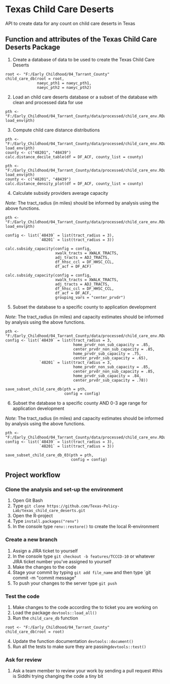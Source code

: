 # Texas Child Care Deserts

API to create data for any count on child care deserts in Texas

## Function and attributes of the Texas Child Care Deserts Package

1. Create a database of data to be used to create the Texas Child Care Deserts

```{r}
root <- "F:/Early_Childhood/04_Tarrant_County"
child_care_db(root = root,
              naeyc_pth1 = naeyc_pth1,
              naeyc_pth2 = naeyc_pth2)
```

2. Load an child care deserts database or a subset of the database with clean and processed data for use

```{r}
pth <- "F:/Early_Childhood/04_Tarrant_County/data/processed/child_care_env.RData"
load_env(pth)
```

3. Compute child care distance distributions

```{r}
pth <- "F:/Early_Childhood/04_Tarrant_County/data/processed/child_care_env.RData"
load_env(pth)
county <- c("48201", "48439")
calc.distance_decile_table(df = DF_ACF, county_list = county)
````

```{r}
pth <- "F:/Early_Childhood/04_Tarrant_County/data/processed/child_care_env.RData"
load_env(pth)
county <- c("48201", "48439")
calc.distance_density_plot(df = DF_ACF, county_list = county)
```

4. Calculate subsidy providers average capacity

*Note*: The tract_radius (in miles) should be informed by analysis using the above functions.

```{r}
pth <- "F:/Early_Childhood/04_Tarrant_County/data/processed/child_care_env.RData"
load_env(pth)

config <- list(`48439` = list(tract_radius = 3),
               `48201` = list(tract_radius = 3))

calc.subsidy_capacity(config = config,
                      xwalk_tracts = XWALK_TRACTS,
                      adj_tracts = ADJ_TRACTS,
                      df_hhsc_ccl = DF_HHSC_CCL,
                      df_acf = DF_ACF)
                      
calc.subsidy_capacity(config = config,
                      xwalk_tracts = XWALK_TRACTS,
                      adj_tracts = ADJ_TRACTS,
                      df_hhsc_ccl = DF_HHSC_CCL,
                      df_acf = DF_ACF,
                      grouping_vars = "center_prvdr")
```

5. Subset the database to a specific county to application development

*Note*: The tract_radius (in miles) and capacity estimates should be informed by analysis using the above functions.

```{r}
pth <- "F:/Early_Childhood/04_Tarrant_County/data/processed/child_care_env.RData"
config <- list(`48439` = list(tract_radius = 3,
                              home_prvdr_non_sub_capacity = .85,
                              center_prvdr_non_sub_capacity = .85,
                              home_prvdr_sub_capacity = .75,
                              center_prvdr_sub_capacity = .65),
               `48201` = list(tract_radius = 3,
                              home_prvdr_non_sub_capacity = .85,
                              center_prvdr_non_sub_capacity = .85,
                              home_prvdr_sub_capacity = .84,
                              center_prvdr_sub_capacity = .78))

save_subset_child_care_db(pth = pth,
                          config = config)
```

6. Subset the database to a specific county AND 0-3 age range for application development

*Note*: The tract_radius (in miles) and capacity estimates should be informed by analysis using the above functions.

```{r}
pth <- "F:/Early_Childhood/04_Tarrant_County/data/processed/child_care_env.RData"
config <- list(`48439` = list(tract_radius = 3),
               `48201` = list(tract_radius = 3))

save_subset_child_care_db_03(pth = pth,
                             config = config)
```

## Project workflow

### Clone the analysis and set-up the environment

1. Open Git Bash
2. Type `git clone https://github.com/Texas-Policy-Lab/texas_child_care_deserts.git`
3. Open the R-project
4. Type `install.packages("renv")`
5. In the console type `renv::restore()` to create the local R-environment

### Create a new branch
1. Assign a JIRA ticket to yourself
2. In the console type `git checkout -b features/TCCCD-10` or whatever JIRA ticket number you've assigned to yourself
3. Make the changes to the code
4. Stage your commit by typing `git add file_name` and then type `git commit -m "commit message"
5. To push your changes to the server type `git push`

### Test the code

1. Make changes to the code according the to ticket you are working on
2. Load the package `devtools::load_all()`
3. Run the `child_care_db` function
```{r}
root <- "F:/Early_Childhood/04_Tarrant_County"
child_care_db(root = root)
```
4. Update the function documentation `devtools::document()`
5. Run all the tests to make sure they are passing`devtools::test()`

### Ask for review
1. Ask a team member to review your work by sending a pull request
#this is Siddhi trying changing the code a tiny bit

